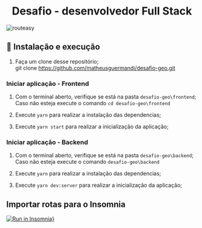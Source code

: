 
<h1 align="center">
  Desafio - desenvolvedor Full Stack 
</h1>
 
![routeasy](https://user-images.githubusercontent.com/27836893/92110595-57755600-edc1-11ea-8665-1640976935ab.PNG)

## :construction_worker: Instalação e execução
1. Faça um clone desse repositório;</br>
   git clone https://github.com/matheusguermandi/desafio-geo.git
   
### Iniciar aplicação - Frontend
1. Com o terminal aberto, verifique se está na pasta `desafio-geo\frontend`;</br>
   Caso não esteja execute o comando `cd desafio-geo\frontend`
   
2. Execute `yarn` para realizar a instalação das dependencias;

3. Execute `yarn start` para realizar a inicialização da aplicação;

### Iniciar aplicação - Backend
1. Com o terminal aberto, verifique se está na pasta `desafio-geo\backend`;</br>
   Caso não esteja execute o comando `desafio-geo\backend`
   
2. Execute `yarn` para realizar a instalação das dependencias;

3. Execute `yarn dev:server` para realizar a inicialização da aplicação;

## Importar rotas para o Insomnia
[![Run in Insomnia}](https://insomnia.rest/images/run.svg)](https://insomnia.rest/run/?label=DESAFIO%20ROUTEASY&uri=https%3A%2F%2Fraw.githubusercontent.com%2Fmatheusguermandi%2Fdesafio-geo%2Fmaster%2Fbackend%2Finsomnia.json%3Ftoken%3DAGUMDXI3XM2QNSS2GI7E6DK7LILN4)

